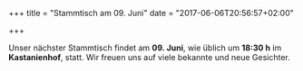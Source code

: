+++
title = "Stammtisch am 09. Juni"
date = "2017-06-06T20:56:57+02:00"

+++

Unser nächster Stammtisch findet am **09. Juni**, wie üblich um **18:30 h** im **Kastanienhof**, statt. Wir freuen uns auf viele bekannte und neue Gesichter.
